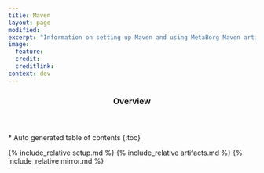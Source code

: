 ```yaml
---
title: Maven
layout: page
modified:
excerpt: "Information on setting up Maven and using MetaBorg Maven artifacts"
image:
  feature:
  credit:
  creditlink:
context: dev
---
```


<section id="table-of-contents" class="toc">
  <header> <h3>Overview</h3> </header>
  <div id="drawer" markdown="1">
  *  Auto generated table of contents
  {:toc}
  </div>
</section><!-- /#table-of-contents -->

{% include_relative setup.md %}
{% include_relative artifacts.md %}
{% include_relative mirror.md %}
